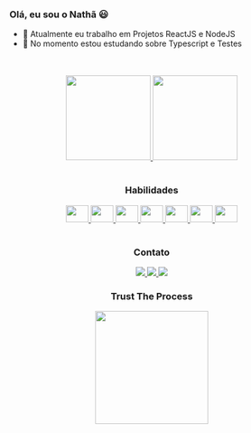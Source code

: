### Olá, eu sou o Nathã 😃

- 🔭 Atualmente eu trabalho em Projetos ReactJS e NodeJS
- 🌱 No momento estou estudando sobre Typescript e Testes

<br>

<!-- ### Hello, I'm Nathã Hernandez 😃
- 👨‍💻 I'm a former Computer Engineering student, currently focused on web development.
- 🔭 I’m currently working on ReactJS and NodeJS Projects
- 🌱 I’m currently learning Typescript and Tests
-->
<br>

<div align="center" display="inline-block">
  <a href="https://github.com/natha6dev">
    <img height="150em" src="https://github-readme-stats.vercel.app/api?username=natha6dev&show_icons=true&theme=graywhite&include_all_commits=true&count_private=true"/>
    <img height="150em" src="https://github-readme-stats.vercel.app/api/top-langs/?username=natha6dev&layout=compact&langs_count=7&theme=graywhite"/>
  </a>
</div>
      
<br>
    
<div align="center" display="inline-block">
  <h3>Habilidades <!--/ Skills --></h3>
    <a href="https://www.javascript.com/" alt="Javascript">
      <img height="30" width="40" src="https://cdn.jsdelivr.net/gh/devicons/devicon/icons/javascript/javascript-original.svg" />
    </a>
    <a href="https://reactjs.org/" alt="ReactJS">
      <img height="30" width="40" src="https://cdn.jsdelivr.net/gh/devicons/devicon/icons/react/react-original-wordmark.svg" /> 
    </a>
    <a href="https://developer.mozilla.org/en-US/docs/Glossary/HTML5" alt="HTML5">
      <img height="30" width="40" src="https://cdn.jsdelivr.net/gh/devicons/devicon/icons/html5/html5-original.svg" />      
    </a>
    <a href="https://www.w3.org/Style/CSS/Overview.en.html" alt="CSS3">
      <img height="30" width="40" src="https://cdn.jsdelivr.net/gh/devicons/devicon/icons/css3/css3-original.svg" />     
    </a>
    <a href="https://getbootstrap.com/" alt="Bootstrap">
      <img height="30" width="40" src="https://cdn.jsdelivr.net/gh/devicons/devicon/icons/bootstrap/bootstrap-original.svg" />     
    </a>
    <a href="https://nodejs.org/en/" alt="NodeJS">
      <img height="30" width="40" src="https://cdn.jsdelivr.net/gh/devicons/devicon/icons/nodejs/nodejs-original.svg" />     
    </a>
    <a href="https://www.typescriptlang.org/" alt="Typescript">
      <img height="30" width="40" src="https://cdn.jsdelivr.net/gh/devicons/devicon/icons/typescript/typescript-original.svg" />    
    </a>
</div>

<br>

<div align="center">
  <h3>Contato <!--/ Social --> </h3>
  <adress>
    <a href="mailto:nathasixth6@gmail.com">
      <img src="https://img.shields.io/badge/Gmail-D14836?style=for-the-badge&logo=gmail&logoColor=white" />
    <a>
    <a href="https://www.linkedin.com/in/nath%C3%A3-hernandez-8555b4228/">
      <img src="https://img.shields.io/badge/LinkedIn-0077B5?style=for-the-badge&logo=linkedin&logoColor=white" />
    </a>
    <a href="https://www.instagram.com/natha.img/">
      <img src="https://img.shields.io/badge/Instagram-E4405F?style=for-the-badge&logo=instagram&logoColor=white" />
    </a>
  </adress>
</div>

<div align="center">
  <h3> Trust The Process</h3>
  <img height="200em" src="https://cdn.dribbble.com/users/743832/screenshots/3834718/day25-26_teacup_tx.gif"/>
</div>
